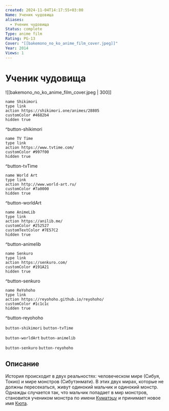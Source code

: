 ```yaml
---
created: 2024-11-04T14:17:55+03:00
Name: Ученик чудовища
aliases:
  - Ученик чудовища
Status: complete
Type: anime film
Rating: PG-13
Cover: "[[bakemono_no_ko_anime_film_cover.jpeg]]"
Year: 2014
Views: 1
---
```


# Ученик чудовища

![[bakemono_no_ko_anime_film_cover.jpeg | 300]]

```button
name Shikimori
type link
action https://shikimori.one/animes/28805
customColor #4682b4
hidden true
```
^button-shikimori

```button
name TV Time
type link
action https://www.tvtime.com/
customColor #997f00
hidden true
```
^button-tvTime

```button
name World Art
type link
action http://www.world-art.ru/
customColor #7a0000
hidden true
```
^button-worldArt

```button
name AnimeLib
type link
action https://anilib.me/
customColor #252527
customTextColor #7E57C2
hidden true
```
^button-animelib

```button
name Senkuro
type link
action https://senkuro.com/
customColor #191A21
hidden true
```
^button-senkuro

```button
name ReYohoho
type link
action https://reyohoho.github.io/reyohoho/
customColor #1c1c1c
hidden true
```
^button-reyohoho

`button-shikimori` `button-tvTime`

`button-worldArt` `button-animelib`

`button-senkuro` `button-reyohoho`

## Описание

История происходит в двух реальностях: человеческом мире (Сибуя, Токио) и мире монстров (Сибутэнмати). В этих двух мирах, которые не должны пересекаться, живут одинокий мальчик и одинокий монстр. Однажды случается так, что мальчик попадает в мир монстров, становится учеником монстра по имени [Куматэцу](https://shikimori.one/characters/120105-kumatetsu) и принимает новое имя [Кюта](https://shikimori.one/characters/120103-ren).
